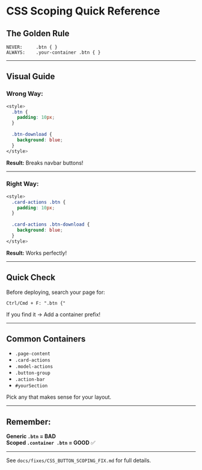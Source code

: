 # CSS Scoping Quick Reference

## The Golden Rule

```
NEVER:     .btn { }
ALWAYS:    .your-container .btn { }
```

---

## Visual Guide

### Wrong Way:
```css
<style>
  .btn {
    padding: 10px;
  }
  
  .btn-download {
    background: blue;
  }
</style>
```

**Result:** Breaks navbar buttons! 

---

### Right Way:
```css
<style>
  .card-actions .btn {
    padding: 10px;
  }
  
  .card-actions .btn-download {
    background: blue;
  }
</style>
```

**Result:** Works perfectly! 

---

## Quick Check

Before deploying, search your page for:

```
Ctrl/Cmd + F: ".btn {"
```

If you find it → Add a container prefix!

---

## Common Containers

- `.page-content`
- `.card-actions`
- `.model-actions`
- `.button-group`
- `.action-bar`
- `#yourSection`

Pick any that makes sense for your layout.

---

## Remember:

**Generic `.btn` = BAD**  
**Scoped `.container .btn` = GOOD** ✅

---

See `docs/fixes/CSS_BUTTON_SCOPING_FIX.md` for full details.
